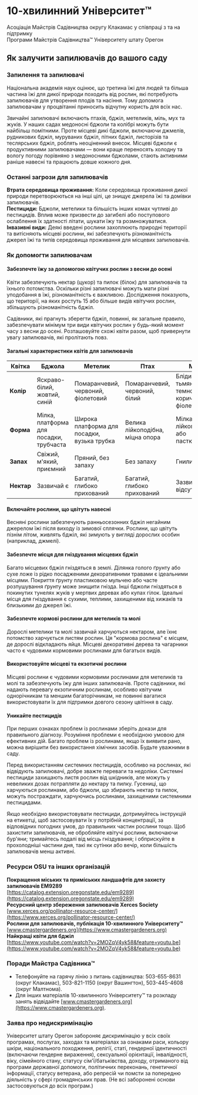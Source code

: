 # 10-хвилинний Університет™  
Асоціація Майстрів Садівництва округу Клакамас у співпраці з та на підтримку  
Програми Майстрів Садівництва™ Університету штату Орегон  

## Як залучити запилювачів до вашого саду  

### Запилення та запилювачі  
Національна академія наук оцінює, що третина їжі для людей та більша частина їжі для дикої природи походить від рослин, які потребують запилювачів для утворення плодів та насіння. Тому допомога запилювачам у процвітанні приносить відчутну користь для всіх нас.  

Звичайні запилювачі включають птахів, бджіл, метеликів, міль, мух та жуків. У наших садах медоносні бджоли та колібрі можуть бути найбільш помітними. Проте місцеві дикі бджоли, включаючи джмелів, рудникових бджіл, муруваних бджіл, пітних бджіл, листорізів та теслярських бджіл, роблять неоціненний внесок. Місцеві бджоли є продуктивними запилювачами — вони краще переносять холодну та вологу погоду порівняно з медоносними бджолами, стають активними раніше навесні та працюють довше кожного дня.  

### Останні загрози для запилювачів  
**Втрата середовища проживання:** Коли середовища проживання дикої природи перетворюються на інші цілі, це знищує джерела їжі та домівки запилювачів.  
**Пестициди:** Бджоли, метелики та більшість інших комах чутливі до пестицидів. Вплив може призвести до загибелі або поступового ослаблення їх здатності літати, шукати їжу та розмножуватися.  
**Інвазивні види:** Деякі введені рослини захоплюють природні території та витісняють місцеві рослини, які забезпечують різноманітність джерел їжі та типів середовища проживання для місцевих запилювачів.  

### Як допомогти запилювачам  

#### Забезпечте їжу за допомогою квітучих рослин з весни до осені  
Квіти забезпечують нектар (цукор) та пилок (білок) для запилювачів та їхнього потомства. Оскільки різні запилювачі можуть мати різні уподобання в їжі, різноманітність є важливою. Дослідження показують, що території, на яких ростуть 15 або більше видів квітучих рослин, збільшують різноманітність бджіл.  

Садівники, які прагнуть зберегти бджіл, повинні, як загальне правило, забезпечувати мінімум три види квітучих рослин у будь-який момент часу з весни до осені. Розташовуйте схожі квіти разом, щоб привернути увагу запилювачів, які пролітають повз.  

#### Загальні характеристики квітів для запилювачів  

| Квітка | Бджола | Метелик | Птах | Муха |  
| --- | --- | --- | --- | --- |  
| **Колір** | Яскраво-білий, жовтий, синій | Помаранчевий, червоний, фіолетовий | Помаранчевий, червоний, білий | Блідий, тьмяний до темно-коричневого, фіолетовий |  
| **Форма** | Мілка, платформа для посадки, трубчаста | Широка платформа для посадки, вузька трубка | Велика лійкоподібна, міцна опора | Мілка; лійкоподібна або пасткоподібна |  
| **Запах** | Свіжий, м'який, приємний | Пряний, без запаху | Без запаху | Гнилий |  
| **Нектар** | Зазвичай є | Багатий, глибоко прихований | Багатий, глибоко прихований | Зазвичай відсутній |  

#### Включайте рослини, що цвітуть навесні  
Весняні рослини забезпечують ранньосезонних бджіл негайним джерелом їжі після виходу із зимової сплячки. Рослини, що цвітуть пізнім літом, живлять бджіл, які зимують у вигляді дорослих особин (наприклад, джмелі).  

#### Забезпечте місця для гніздування місцевих бджіл  
Багато місцевих бджіл гніздяться в землі. Ділянка голого ґрунту або сухе ложе із рідко посадженими декоративними травами є ідеальними місцями. Покриття ґрунту пластиковою мульчею або часте розпушування ґрунту може знищити гнізда. Інші бджоли гніздяться в покинутих тунелях жуків у мертвих деревах або купах гілок. Ідеальні місця для гніздування є сухими, теплими, захищеними від хижаків та близькими до джерел їжі.  

#### Забезпечте кормові рослини для метеликів та молі  
Дорослі метелики та молі зазвичай харчуються нектаром, але їхнє потомство харчується листям рослин. Ця "кормова рослина" є місцем, де дорослі відкладають яйця. Місцеві декоративні дерева та чагарники часто є чудовими кормовими рослинами для багатьох видів.  

#### Використовуйте місцеві та екзотичні рослини  
Місцеві рослини є чудовими кормовими рослинами для метеликів та молі та забезпечують їжу для інших запилювачів. Проте садівники, які надають перевагу екзотичним рослинам, особливо квітучим однорічникам та меншим багаторічникам, не повинні вагатися використовувати їх для підтримки довгого сезону цвітіння в саду.  

#### Уникайте пестицидів  
При перших ознаках проблем із рослинами зберіть докази для правильного діагнозу. Розуміння проблеми є необхідною умовою для ефективних дій. Багато проблем із рослинами, якщо їх виявити рано, можна вирішити без використання хімічних засобів. Будьте уважними в саду.  

Перед використанням системних пестицидів, особливо на рослинах, які відвідують запилювачі, добре зважте переваги та недоліки. Системні пестициди захищають листя рослин від шкідників, але можуть у невеликих дозах потрапляти до нектару та пилку. Гусениці, що харчуються рослинами, або бджоли, що збирають нектар та пилок, можуть постраждати, харчуючись рослинами, захищеними системними пестицидами.  

Якщо необхідно використовувати пестициди, дотримуйтесь інструкцій на етикетці, щоб застосовувати їх у потрібній концентрації, за відповідних погодних умов, до правильних частин рослини тощо. Щоб захистити запилювачів, не обробляйте квітучі рослини, включаючи бур'яни; тримайтесь подалі від місць гніздування; і обприскуйте в прохолодніші частини дня, такі як сутінки або вечір, коли більшість запилювачів менш активні.  

### Ресурси OSU та інших організацій  
**Покращення міських та приміських ландшафтів для захисту запилювачів EM9289**  
[https://catalog.extension.oregonstate.edu/em9289](https://catalog.extension.oregonstate.edu/em9289)  
**Ресурсний центр збереження запилювачів Xerces Society**  
[www.xerces.org/pollinator-resource-center/](https://www.xerces.org/pollinator-resource-center/)  
**Рослини для запилювачів, публікація 10-хвилинного Університету™**  
[www.cmastergardeners.org](https://www.cmastergardeners.org)  
**Найкращі квіти для бджіл**  
[https://www.youtube.com/watch?v=2MOZqV4yk58&feature=youtu.be](https://www.youtube.com/watch?v=2MOZqV4yk58&feature=youtu.be)  

### Поради Майстра Садівника™  
- Телефонуйте на гарячу лінію з питань садівництва: 503-655-8631 (округ Клакамас), 503-821-1150 (округ Вашингтон), 503-445-4608 (округ Малтнома).  
- Для інших матеріалів 10-хвилинного Університету™ та розкладу занять відвідайте [www.cmastergardeners.org](https://www.cmastergardeners.org).  

### Заява про недискримінацію  
Університет штату Орегон забороняє дискримінацію у всіх своїх програмах, послугах, заходах та матеріалах за ознаками раси, кольору шкіри, національного походження, релігії, статі, гендерної ідентичності (включаючи гендерне вираження), сексуальної орієнтації, інвалідності, віку, сімейного стану, статусу сім'ї/батьківства, доходу, отриманого від програми державної допомоги, політичних переконань, генетичної інформації, статусу ветерана, або репресій чи помсти за попередню діяльність у сфері громадянських прав. (Не всі заборонені основи застосовуються до всіх програм.)